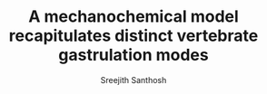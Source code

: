 ---
layout: post
title:  "A mechanochemical model recapitulates distinct vertebrate gastrulation modes"
image: tn/images/chickGastrulation.jpg
categories: research
author: "Sreejith Santhosh"
authors: "M. Serra , G. S. Najera, M. Chuai, A. Plum, <strong> Sreejith Santhosh </strong>, V. Spandan, C. J. Weijer, L. Mahadevan"
venue: Science Advances, 2023
link: https://www.science.org/doi/full/10.1126/sciadv.adh8152
freelink: https://drive.google.com/file/d/1ZrrU3KeHPuTYaqOEG4IOElbpZr7SftMz/view?usp=sharing
excerpt: "During vertebrate gastrulation, an embryo transforms from a layer of epithelial cells into a multilayered gastrula. This process requires the coordinated movements of hundreds to tens of thousands of cells, depending on the organism. In the chick embryo, patterns of actomyosin cables spanning several cells drive coordinated tissue flows. Here, we derive a minimal theoretical framework that couples actomyosin activity to global tissue flows. Our model predicts the onset and development of gastrulation flows in normal and experimentally perturbed chick embryos, mimicking different gastrulation modes as an active stress instability. Varying initial conditions and a parameter associated with active cell ingression, our model recapitulates distinct vertebrate gastrulation morphologies, consistent with recently published experiments in the chick embryo. Altogether, our results show how changes in the patterning of critical cell behaviors associated with different force-generating mechanisms contribute to distinct vertebrate gastrulation modes via a self-organizing mechanochemical process."
--- 